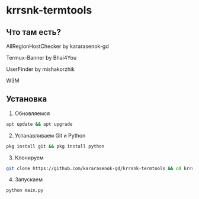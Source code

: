 # krrsnk-termtools
## Что там есть? 
AllRegionHostChecker by kararasenok-gd

Termux-Banner by Bhai4You

UserFinder by mishakorzhik

W3M
## Установка
1. Обновляемся
```bash
apt update && apt upgrade
```
2. Устанавливаем Git и Python
```bash
pkg install git && pkg install python
```
3. Клонируем
```bash
git clone https://github.com/kararasenok-gd/krrsnk-termtools && cd krrsnk-termtools
```
4. Запускаем
```bash
python main.py
```
